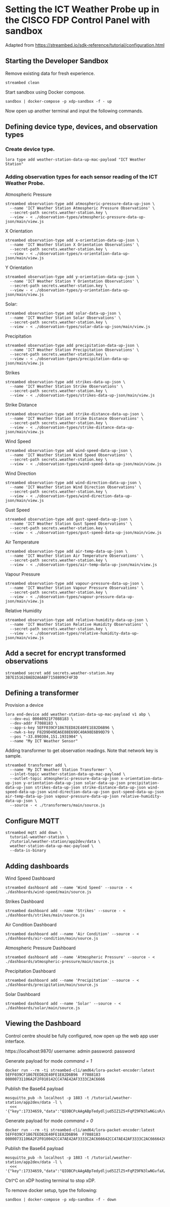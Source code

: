 # Setting the ICT Weather Probe up in the CISCO FDP Control Panel with sandbox

Adapted from https://streambed.io/sdk-reference/tutorial/configuration.html 

## Starting the Developer Sandbox

Remove existing data for fresh experience.
```
streambed clean
```

Start sandbox using Docker compose.
```
sandbox | docker-compose -p xdp-sandbox -f - up
```

Now open up another terminal and input the following commands.

## Defining device type, devices, and observation types

### Create device type.
```
lora type add weather-station-data-up-mac-payload "ICT Weather Station"
```


### Adding observation types for each sensor reading of the ICT Weather Probe.

Atmospheric Pressure 
```
streambed observation-type add atmospheric-pressure-data-up-json \
  --name 'ICT Weather Station Atmospheric Pressure Observations' \
  --secret-path secrets.weather-station.key \
  --view - < ./observation-types/atmospheric-pressure-data-up-json/main/view.js
```

X Orientation
```
streambed observation-type add x-orientation-data-up-json \
  --name 'ICT Weather Station X Orientation Observations' \
  --secret-path secrets.weather-station.key \
  --view - < ./observation-types/x-orientation-data-up-json/main/view.js
```

Y Orientation
```
streambed observation-type add y-orientation-data-up-json \
  --name 'ICT Weather Station Y Orientation Observations' \
  --secret-path secrets.weather-station.key \
  --view - < ./observation-types/y-orientation-data-up-json/main/view.js
```

Solar:
```
streambed observation-type add solar-data-up-json \
  --name 'ICT Weather Station Solar Observations' \
  --secret-path secrets.weather-station.key \
  --view - < ./observation-types/solar-data-up-json/main/view.js
```

Precipitation
```
streambed observation-type add precipitation-data-up-json \
  --name 'ICT Weather Station Precipitation Observations' \
  --secret-path secrets.weather-station.key \
  --view - < ./observation-types/precipitation-data-up-json/main/view.js
```

Strikes
```
streambed observation-type add strikes-data-up-json \
  --name 'ICT Weather Station Strike Observations' \
  --secret-path secrets.weather-station.key \
  --view - < ./observation-types/strikes-data-up-json/main/view.js
```

Strike Distance
```
streambed observation-type add strike-distance-data-up-json \
  --name 'ICT Weather Station Strike Distance Observations' \
  --secret-path secrets.weather-station.key \
  --view - < ./observation-types/strike-distance-data-up-json/main/view.js
```

Wind Speed
```
streambed observation-type add wind-speed-data-up-json \
  --name 'ICT Weather Station Wind Speed Observations' \
  --secret-path secrets.weather-station.key \
  --view - < ./observation-types/wind-speed-data-up-json/main/view.js
```

Wind Direction
```
streambed observation-type add wind-direction-data-up-json \
  --name 'ICT Weather Station Wind Direction Observations' \
  --secret-path secrets.weather-station.key \
  --view - < ./observation-types/wind-direction-data-up-json/main/view.js

```

Gust Speed
```
streambed observation-type add gust-speed-data-up-json \
  --name 'ICT Weather Station Gust Speed Observations' \
  --secret-path secrets.weather-station.key \
  --view - < ./observation-types/gust-speed-data-up-json/main/view.js
```

Air Temperature
```
streambed observation-type add air-temp-data-up-json \
  --name 'ICT Weather Station Air Temperature Observations' \
  --secret-path secrets.weather-station.key \
  --view - < ./observation-types/air-temp-data-up-json/main/view.js
```
Vapour Pressure
```
streambed observation-type add vapour-pressure-data-up-json \
  --name 'ICT Weather Station Vapour Pressure Observations' \
  --secret-path secrets.weather-station.key \
  --view - < ./observation-types/vapour-pressure-data-up-json/main/view.js
```
Relative Humidity
```
streambed observation-type add relative-humidity-data-up-json \
  --name 'ICT Weather Station Relative Humidity Observations' \
  --secret-path secrets.weather-station.key \
  --view - < ./observation-types/relative-humidity-data-up-json/main/view.js
```

## Add a secret for encrypt transformed observations
```
streambed secret add secrets.weather-station.key 3B7E151628AED2A6ABF7158809CF4F3D
```

## Defining a transformer
Provision a device
```
lora end-device add weather-station-data-up-mac-payload v1 abp \
  --dev-eui 00040921F7088183 \
  --dev-addr F7088183 \
  --app-s-key 5EFF039CF1867EED82E40FE1E82D6B96 \
  --nwk-s-key F82D9D49EA6E88E69DC40A98E6B90D79 \
  --pos "-33.890304,151.1931904" \
  --name "My ICT Weather Sensor"
```

Adding transformer to get observation readings. Note that network key is sample.
```
streambed transformer add \
  --name 'My ICT Weather Station Transformer' \
  --inlet-topic weather-station-data-up-mac-payload \
  --outlet-topic atmospheric-pressure-data-up-json x-orientation-data-up-json y-orientation-data-up-json solar-data-up-json precipitation-data-up-json strikes-data-up-json strike-distance-data-up-json wind-speed-data-up-json wind-direction-data-up-json gust-speed-data-up-json air-temp-data-up-json vapour-pressure-data-up-json relative-humidity-data-up-json \
  --source - < ./transformers/main/source.js
```

## Configure MQTT
```
streambed mqtt add down \
  tutorial-weather-station \
  /tutorial/weather-station/app2dev/data \
  weather-station-data-up-mac-payload \
  --data-is-binary
```

## Adding dashboards
Wind Speed Dashboard
```
streambed dashboard add --name 'Wind Speed' --source - < ./dashboards/wind-speed/main/source.js
```

Strikes Dashboard
```
streambed dashboard add --name 'Strikes' --source - < ./dashboards/strikes/main/source.js
```

Air Condition Dashboard
```
streambed dashboard add --name 'Air Condition' --source - < ./dashboards/air-condition/main/source.js
```

Atmospheric Pressure Dashboard
```
streambed dashboard add --name 'Atmospheric Pressure' --source - < ./dashboards/atmospheric-pressure/main/source.js
```

Precipitation Dashboard
```
streambed dashboard add --name 'Precipitation' --source - < ./dashboards/precipitation/main/source.js
```

Solar Dashboard
```
streambed dashboard add --name 'Solar' --source - < ./dashboards/solar/main/source.js
```
## Viewing the Dashboard

Control centre should be fully configured, now open up the web app user interface.

https://localhost:9870/
username: admin
password: password

Generate payload for mode _command = 1_
```
docker run --rm -ti streambed-cli/amd64/lora-packet-encoder:latest 5EFF039CF1867EED82E40FE1E82D6B96  F7088183 00000731106A2F2F010142CC47AE42AF3333C2AC6666
```
Publish the Base64 payload
```
mosquitto_pub -h localhost -p 1883 -t /tutorial/weather-station/app2dev/data -l \
  <<< '{"key":17334659,"data":"QIOBCPcAAgABpTedydljud5IZ1Z5+FqPZ9FN3lwNGisR/w0="}'
```

Generate payload for mode _command = 0_
```
docker run --rm -ti streambed-cli/amd64/lora-packet-encoder:latest 5EFF039CF1867EED82E40FE1E82D6B96  F7088183 00000731106A2F2F010042CC47AE42AF3333C2AC666642CC47AE42AF3333C2AC666642CC47AE42AF3333C2AC666642CC47AE
```
Publish the Base64 payload
```
mosquitto_pub -h localhost -p 1883 -t /tutorial/weather-station/app2dev/data -l \
  <<< '{"key":17334659,"data":"QIOBCPcAAgABpTedydljud5IZlZ5+FqPZ9FN3lwNGvfaX//mW0+JjWdHXHrYYlJxTugg0MXiLoqYSaErEf8N"}'
```

Ctrl^C on xDP hosting terminal to stop xDP.

To remove docker setup, type the following:
```
sandbox | docker-compose -p xdp-sandbox -f - down
```
